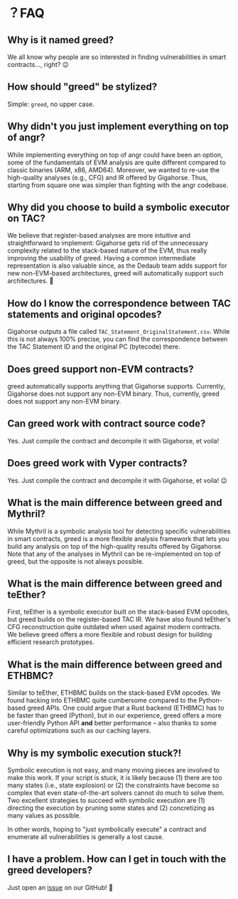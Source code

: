 

# ？FAQ 

## Why is it named greed? 

We all know why people are so interested in finding vulnerabilities in smart contracts..., right? 😉

## How should "greed" be stylized? 

Simple: `greed`, no upper case.

## Why didn't you just implement everything on top of angr?

While implementing everything on top of angr could have been an option, some of the fundamentals of EVM analysis are quite different compared to classic binaries (ARM, x86, AMD64).
Moreover, we wanted to re-use the high-quality analyses (e.g., CFG) and IR offered by Gigahorse. Thus, starting from square one was simpler than fighting with the angr codebase.

## Why did you choose to build a symbolic executor on TAC?

We believe that register-based analyses are more intuitive and straightforward to implement: Gigahorse gets rid of the unnecessary complexity related to the stack-based nature of the EVM, thus really improving the usability of greed.
Having a common intermediate representation is also valuable since, as the Dedaub team adds support for new non-EVM-based architectures, greed will automatically support such architectures. 🙂

## How do I know the correspondence between TAC statements and original opcodes?

Gigahorse outputs a file called `TAC_Statement_OriginalStatement.csv`. While this is not always 100% precise, you can find the correspondence between the TAC Statement ID and the original PC (bytecode) there.

## Does greed support non-EVM contracts?

greed automatically supports anything that Gigahorse supports. Currently, Gigahorse does not support any non-EVM binary. Thus, currently, greed does not support any non-EVM binary.

## Can greed work with contract source code?

Yes. Just compile the contract and decompile it with Gigahorse, et voila!

## Does greed work with Vyper contracts?

Yes. Just compile the contract and decompile it with Gigahorse, et voila! 😉

## What is the main difference between greed and Mythril?

While Mythril is a symbolic analysis tool for detecting specific vulnerabilities in smart contracts, greed is a more flexible analysis framework that lets you build any analysis on top of the high-quality results offered by Gigahorse. Note that any of the analyses in Mythril can be re-implemented on top of greed, but the opposite is not always possible.

## What is the main difference between greed and teEther? 

First, teEther is a symbolic executor built on the stack-based EVM opcodes, but greed builds on the register-based TAC IR. We have also found teEther's CFG reconstruction quite outdated when used against modern contracts. We believe greed offers a more flexible and robust design for building efficient research prototypes.

## What is the main difference between greed and ETHBMC?

Similar to teEther, ETHBMC builds on the stack-based EVM opcodes. We found hacking into ETHBMC quite cumbersome compared to the Python-based greed APIs. One could argue that a Rust backend (ETHBMC) has to be faster than greed (Python), but in our experience, greed offers a more user-friendly Python API **and** better performance – also thanks to some careful optimizations such as our caching layers.

## Why is my symbolic execution stuck?!

Symbolic execution is not easy, and many moving pieces are involved to make this work.
If your script is stuck, it is likely because (1) there are too many states (i.e., state explosion) or (2) the constraints have become so complex that even state-of-the-art solvers cannot do much to solve them.
Two excellent strategies to succeed with symbolic execution are (1) directing the execution by pruning some states and (2) concretizing as many values as possible.

In other words, hoping to "just symbolically execute" a contract and enumerate all vulnerabilities is generally a lost cause.

## I have a problem. How can I get in touch with the greed developers?

Just open an [issue](https://github.com/ucsb-seclab/greed/issues) on our GitHub! 🙂